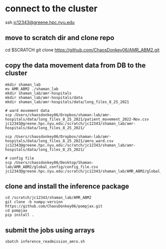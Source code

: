 # connect to the cluster
ssh jc12343@greene.hpc.nyu.edu

## move to scratch dir and clone repo
cd $SCRATCH
git clone https://github.com/ChaosDonkey06/AMR_ABM2.git

## copy the data movement data from DB to the cluster
    mkdir shaman_lab
    mv AMR_ABM2 ./shaman_lab
    mkdir shaman_lab/amr-hospitals
    mkdir shaman_lab/amr-hospitals/data
    mkdir shaman_lab/amr-hospitals/data/long_files_8_25_2021

    # ward movement data
    scp /Users/chaosdonkey06/Dropbox/shaman-lab/amr-hospitals/data/long_files_8_25_2021/patient_movement_2022-Nov.csv jc12343@greene.hpc.nyu.edu:/scratch/jc12343/shaman_lab/amr-hospitals/data/long_files_8_25_2021/

    scp /Users/chaosdonkey06/Dropbox/shaman-lab/amr-hospitals/data/long_files_8_25_2021/amro_ward.csv jc12343@greene.hpc.nyu.edu:/scratch/jc12343/shaman_lab/amr-hospitals/data/long_files_8_25_2021/

    # config file
    scp /Users/chaosdonkey06/Desktop/Shaman-lab/AMR_ABM2/global_config/config_file.csv jc12343@greene.hpc.nyu.edu:/scratch/jc12343/shaman_lab/AMR_ABM2/global_config/

## clone and install the inference package
    cd /scratch/jc12343/shaman_lab/AMR_ABM2
    git clone -b numpy-version https://github.com/ChaosDonkey06/pompjax.git
    cd pompjax
    pip install .

## submit the jobs using arrays
    sbatch inference_readmission_amro.sh